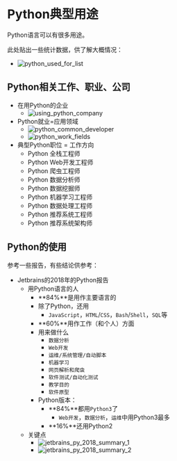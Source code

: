 # Python典型用途

Python语言可以有很多用途。

此处贴出一些统计数据，供了解大概情况：

* ![python_used_for_list](../assets/img/python_used_for_list.png)

## Python相关工作、职业、公司
* 在用Python的企业
  * ![using_python_company](../assets/img/using_python_company.png)
* Python就业=应用领域
  * ![python_common_developer](../assets/img/python_common_developer.png)
  * ![python_work_fields](../assets/img/python_work_fields.jpg)
* 典型Python职位 = 工作方向
  * Python 全栈工程师
  * Python Web开发工程师
  * Python 爬虫工程师
  * Python 数据分析师
  * Python 数据挖掘师
  * Python 机器学习工程师
  * Python 数据处理工程师
  * Python 推荐系统工程师
  * Python 推荐系统架构师

## Python的使用

参考一些报告，有些结论供参考：

* Jetbrains的2018年的Python报告
  * 用Python语言的人
    * **84%**是用作主要语言的
    * 除了Python，还用
      * `JavaScript`，`HTML`/`CSS`，`Bash`/`Shell`，`SQL`等
    * **60%**用作工作（和个人）方面
    * 用来做什么
      * `数据分析`
      * `Web开发`
      * `运维/系统管理/自动脚本`
      * `机器学习`
      * `网页解析和爬虫`
      * `软件测试/自动化测试`
      * `教学目的`
      * `软件原型`
    * Python版本：
      * **84%**都用`Python3`了
        * `Web开发`，`数据分析`，`运维`中用Python3最多
      * **16%**还用Python2
  * 关键点
    * ![jetbrains_py_2018_summary_1](../assets/img/jetbrains_py_2018_summary_1.jpg)
    * ![jetbrains_py_2018_summary_2](../assets/img/jetbrains_py_2018_summary_2.jpg)
